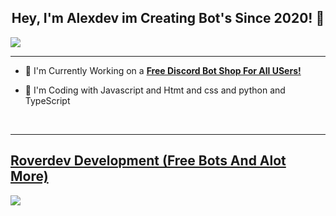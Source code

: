 ## <div align="center">Hey, I'm Alexdev im Creating Bot's Since 2020! :rocket:</div>  

![](https://discord.c99.nl/widget/theme-3/663442537222242306.png)

***

- :telescope: I'm Currently Working on a [**Free Discord Bot Shop For All USers!**](https://discord.gg/roverdev)

- :seedling: I'm Coding with Javascript and Htmt and css and python and TypeScript

<br/>

***

## [Roverdev Development (Free Bots And Alot More)](https://discord.gg/roverdev)
<a href="https://discord.gg/roverdev"><img src="https://discord.com/api/guilds/918153120981319730/widget.png?style=banner2"></a>
